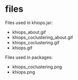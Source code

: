 # files

Files used in khiops.jar:
- khiops_about.gif
- khiops_coclustering_about.gif
- khiops_coclustering.gif
- khiops.gif

Files used in packages:
- khiops_coclustering.png
- khiops.png